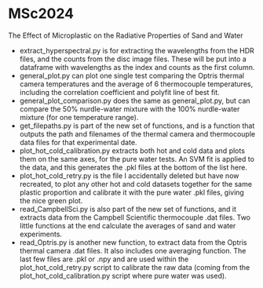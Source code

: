# MSc2024
The Effect of Microplastic on the Radiative Properties of Sand and Water 

* extract_hyperspectral.py is for extracting the wavelengths from the HDR files, and the counts from the disc image files. These will be put into a dataframe with wavelengths as the index and counts as the first column.
* general_plot.py can plot one single test comparing the Optris thermal camera temperatures and the average of 6 thermocouple temperatures, including the correlation coefficient and polyfit line of best fit.
* general_plot_comparison.py does the same as general_plot.py, but can compare the 50% nurdle-water mixture with the 100% nurdle-water mixture (for one temperature range).
* get_filepaths.py is part of the new set of functions, and is a function that outputs the path and filenames of the thermal camera and thermocouple data files for that experimental date.
* plot_hot_cold_calibration.py extracts both hot and cold data and plots them on the same axes, for the pure water tests. An SVM fit is applied to the data, and this generates the .pkl files at the bottom of the list here.
* plot_hot_cold_retry.py is the file I accidentally deleted but have now recreated, to plot any other hot and cold datasets together for the same plastic proportion and calibrate it with the pure water .pkl files, giving the nice green plot.
* read_CampbellSci.py is also part of the new set of functions, and it extracts data from the Campbell Scientific thermocouple .dat files. Two little functions at the end calculate the averages of sand and water experiments.
* read_Optris.py is another new function, to extract data from the Optris thermal camera .dat files. It also includes one averaging function.
The last few files are .pkl or .npy and are used within the plot_hot_cold_retry.py script to calibrate the raw data (coming from the plot_hot_cold_calibration.py script where pure water was used).

